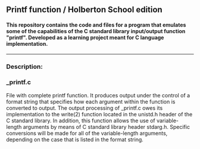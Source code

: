 ## Printf function / Holberton School edition
#### This repository contains the code and files for a program that emulates some of the capabilities of the C standard library input/output function "printf". Developed as a learning project meant for C language implementation.
-------------------------------------------------------------------------------------------------------------
### Description:
### _printf.c 
File with complete printf function. It produces output under the control of a format string that specifies how each argument within the function is converted to output. The output processing of _printf.c owes its implementation to the write(2) function located in the unistd.h header of the C standard library. In addition, this function allows the use of variable-length arguments by means of C standard library header stdarg.h. Specific conversions will be made for all of the variable-length arguments, depending on the case that is listed in the format string.
